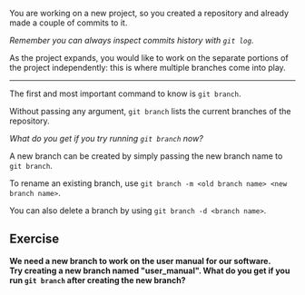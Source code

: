 You are working on a new project, so you created a repository and already made a couple of commits to it.

*Remember you can always inspect commits history with `git log`.*

As the project expands, you would like to work on the separate portions of the project independently: this is where multiple branches come into play.

---

The first and most important command to know is `git branch`.

Without passing any argument, `git branch` lists the current branches of the repository.

*What do you get if you try running `git branch` now?*

A new branch can be created by simply passing the new branch name to `git branch`.

To rename an existing branch, use `git branch -m <old branch name> <new branch name>`.

You can also delete a branch by using `git branch -d <branch name>`.

## Exercise

**We need a new branch to work on the user manual for our software.  
Try creating a new branch named "user_manual".
What do you get if you run `git branch` after creating the new branch?**
